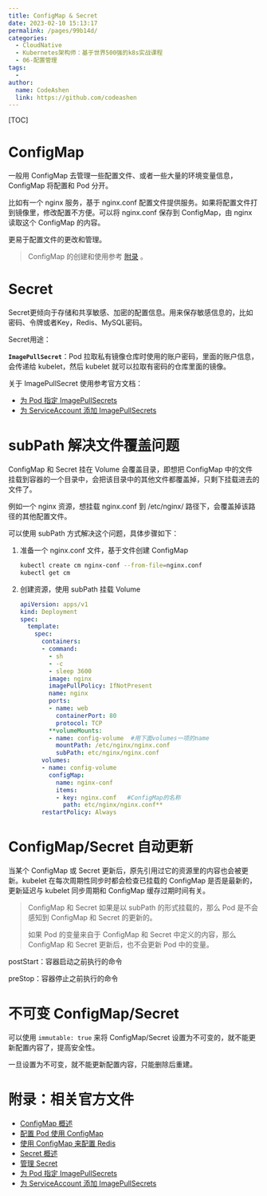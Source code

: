 ```yaml
---
title: ConfigMap & Secret
date: 2023-02-10 15:13:17
permalink: /pages/99b14d/
categories:
  - CloudNative
  - Kubernetes架构师：基于世界500强的k8s实战课程
  - 06-配置管理
tags:
  - 
author: 
  name: CodeAshen
  link: https://github.com/codeashen
---
```

[TOC]

# ConfigMap

一般用 ConfigMap 去管理一些配置文件、或者一些大量的环境变量信息，ConfigMap 将配置和 Pod 分开。

比如有一个 nginx 服务，基于 nginx.conf 配置文件提供服务。如果将配置文件打到镜像里，修改配置不方便。可以将 nginx.conf 保存到 ConfigMap，由 nginx 读取这个 ConfigMap 的内容。

更易于配置文件的更改和管理。

> ConfigMap 的创建和使用参考 [附录](https://www.notion.so/ConfigMap-Secret-5cc0ed86e5414180aff2abc9d43798bd) 。

# Secret

Secret更倾向于存储和共享敏感、加密的配置信息。用来保存敏感信息的，比如密码、令牌或者Key，Redis、MySQL密码。

Secret用途：

**`ImagePullSecret`**：Pod 拉取私有镜像仓库时使用的账户密码，里面的账户信息，会传递给 kubelet，然后 kubelet 就可以拉取有密码的仓库里面的镜像。

关于 ImagePullSecret 使用参考官方文档：

- [为 Pod 指定 ImagePullSecrets](https://kubernetes.io/zh/docs/concepts/containers/images/#specifying-imagepullsecrets-on-a-pod)
- [为 ServiceAccount 添加 ImagePullSecrets](https://kubernetes.io/zh/docs/tasks/configure-pod-container/configure-service-account/#add-imagepullsecrets-to-a-service-account)

# subPath 解决文件覆盖问题

ConfigMap 和 Secret 挂在 Volume 会覆盖目录，即想把 ConfigMap 中的文件挂载到容器的一个目录中，会把该目录中的其他文件都覆盖掉，只剩下挂载进去的文件了。

例如一个 nginx 资源，想挂载 nginx.conf 到 /etc/nginx/ 路径下，会覆盖掉该路径的其他配置文件。

可以使用 subPath 方式解决这个问题，具体步骤如下：

1. 准备一个 nginx.conf 文件，基于文件创建 ConfigMap

   ```bash
   kubectl create cm nginx-conf --from-file=nginx.conf
   kubectl get cm
   ```

2. 创建资源，使用 subPath 挂载 Volume

   ```yaml
   apiVersion: apps/v1
   kind: Deployment
   spec:
     template:
       spec:
         containers:
         - command:
           - sh
           - -c
           - sleep 3600
           image: nginx
           imagePullPolicy: IfNotPresent
           name: nginx
           ports:
           - name: web
             containerPort: 80
             protocol: TCP
           **volumeMounts:
           - name: config-volume  #用下面volumes一项的name
             mountPath: /etc/nginx/nginx.conf
             subPath: etc/nginx/nginx.conf
         volumes:
         - name: config-volume
           configMap:
             name: nginx-conf
             items:
             - key: nginx.conf   #ConfigMap的名称
               path: etc/nginx/nginx.conf**
         restartPolicy: Always
   ```

# ConfigMap/Secret 自动更新

当某个 ConfigMap 或 Secret 更新后，原先引用过它的资源里的内容也会被更新。kubelet 在每次周期性同步时都会检查已挂载的 ConfigMap 是否是最新的，更新延迟与 kubelet 同步周期和 ConfigMap 缓存过期时间有关。

> ConfigMap 和 Secret 如果是以 subPath 的形式挂载的，那么 Pod 是不会感知到 ConfigMap 和 Secret 的更新的。
>
> 如果 Pod 的变量来自于 ConfigMap 和 Secret 中定义的内容，那么 ConfigMap 和 Secret 更新后，也不会更新 Pod 中的变量。

postStart：容器启动之前执行的命令

preStop：容器停止之前执行的命令

# 不可变 ConfigMap/Secret

可以使用 `immutable: true` 来将 ConfigMap/Secret 设置为不可变的，就不能更新配置内容了，提高安全性。

一旦设置为不可变，就不能更新配置内容，只能删除后重建。

# 附录：相关官方文件

- [ConfigMap 概述](https://kubernetes.io/zh/docs/concepts/configuration/configmap/)
- [配置 Pod 使用 ConfigMap](https://kubernetes.io/zh/docs/tasks/configure-pod-container/configure-pod-configmap/)
- [使用 ConfigMap 来配置 Redis](https://kubernetes.io/zh/docs/tutorials/configuration/configure-redis-using-configmap/)
- [Secret 概述](https://kubernetes.io/zh/docs/concepts/configuration/secret/)
- [管理 Secret](https://kubernetes.io/zh/docs/tasks/configmap-secret/)
- [为 Pod 指定 ImagePullSecrets](https://kubernetes.io/zh/docs/concepts/containers/images/#specifying-imagepullsecrets-on-a-pod)
- [为 ServiceAccount 添加 ImagePullSecrets](https://kubernetes.io/zh/docs/tasks/configure-pod-container/configure-service-account/#add-imagepullsecrets-to-a-service-account)